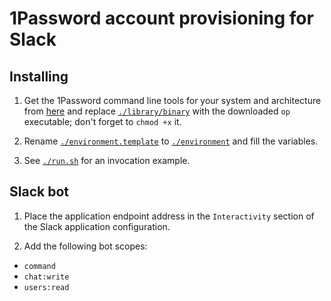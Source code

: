 # 1Password account provisioning for Slack

## Installing
1. Get the 1Password command line tools for your system and architecture from [here](https://1password.com/es/downloads/command-line/) and replace [`./library/binary`](/library/binary) with the downloaded `op` executable; don't forget to `chmod +x` it.

2. Rename [`./environment.template`](/environment.template) to [`./environment`](/environment) and fill the variables.

3. See [`./run.sh`](/run.sh) for an invocation example.

## Slack bot

1. Place the application endpoint address in the `Interactivity` section of the Slack application configuration.

2. Add the following bot scopes:
  * `command`
  * `chat:write`
  * `users:read`
